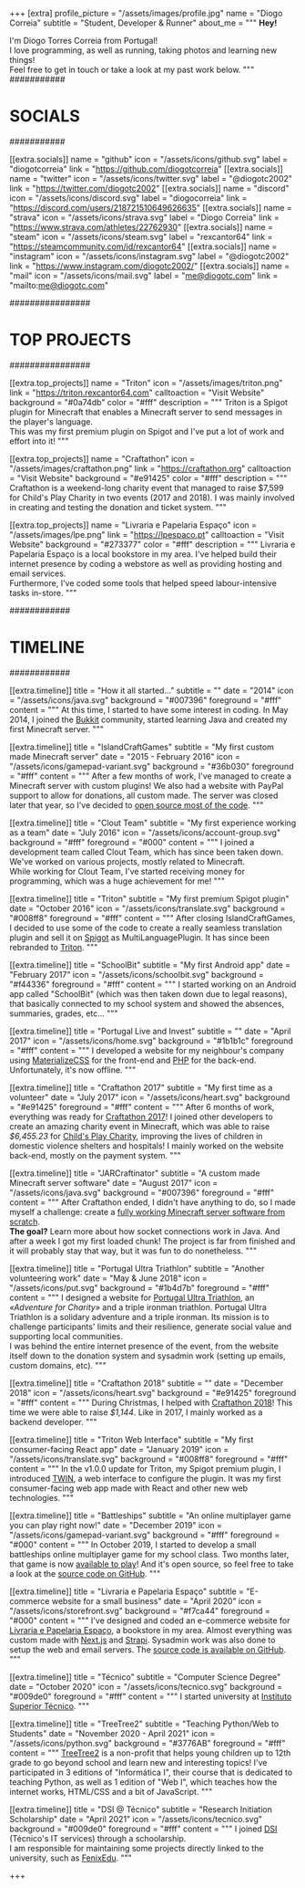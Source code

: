 +++
[extra]
profile_picture = "/assets/images/profile.jpg"
name = "Diogo Correia"
subtitle = "Student, Developer & Runner"
about_me = """
**Hey!**

I'm Diogo Torres Correia from Portugal!  
I love programming, as well as running, taking photos and learning new things!  
Feel free to get in touch or take a look at my past work below.
"""
###########
# SOCIALS #
###########

[[extra.socials]]
name = "github"
icon = "/assets/icons/github.svg"
label = "diogotcorreia"
link = "https://github.com/diogotcorreia"
[[extra.socials]]
name = "twitter"
icon = "/assets/icons/twitter.svg"
label = "@diogotc2002"
link = "https://twitter.com/diogotc2002"
[[extra.socials]]
name = "discord"
icon = "/assets/icons/discord.svg"
label = "diogocorreia"
link = "https://discord.com/users/218721510649626635"
[[extra.socials]]
name = "strava"
icon = "/assets/icons/strava.svg"
label = "Diogo Correia"
link = "https://www.strava.com/athletes/22762930"
[[extra.socials]]
name = "steam"
icon = "/assets/icons/steam.svg"
label = "rexcantor64"
link = "https://steamcommunity.com/id/rexcantor64"
[[extra.socials]]
name = "instagram"
icon = "/assets/icons/instagram.svg"
label = "@diogotc2002"
link = "https://www.instagram.com/diogotc2002/"
[[extra.socials]]
name = "mail"
icon = "/assets/icons/mail.svg"
label = "me@diogotc.com"
link = "mailto:me@diogotc.com"

################
# TOP PROJECTS #
################

[[extra.top_projects]]
name = "Triton"
icon = "/assets/images/triton.png"
link = "https://triton.rexcantor64.com"
calltoaction = "Visit Website"
background = "#0a74db"
color = "#fff"
description = """
Triton is a Spigot plugin for Minecraft that enables a Minecraft server to send
messages in the player's language.  
This was my first premium plugin on Spigot and I've put a lot of work and effort into it!
"""

[[extra.top_projects]]
name = "Craftathon"
icon = "/assets/images/craftathon.png"
link = "https://craftathon.org"
calltoaction = "Visit Website"
background = "#e91425"
color = "#fff"
description = """
Craftathon is a weekend-long charity event that managed to raise
$7,599 for Child's Play Charity in two events (2017 and 2018).
I was mainly involved in creating and testing the donation and ticket system.
"""

[[extra.top_projects]]
name = "Livraria e Papelaria Espaço"
icon = "/assets/images/lpe.png"
link = "https://lpespaco.pt"
calltoaction = "Visit Website"
background = "#273377"
color = "#fff"
description = """
Livraria e Papelaria Espaço is a local bookstore in my area.
I've helped build their internet presence by coding a webstore as well as
providing hosting and email services.  
Furthermore, I've coded some tools that helped speed labour-intensive tasks in-store.
"""

############
# TIMELINE #
############

[[extra.timeline]]
title = "How it all started..."
subtitle = ""
date = "2014"
icon = "/assets/icons/java.svg"
background = "#007396"
foreground = "#fff"
content = """
At this time, I started to have some interest in coding.
In May 2014, I joined the [Bukkit](https://bukkit.org/) community,
started learning Java and created my first Minecraft server.
"""

[[extra.timeline]]
title = "IslandCraftGames"
subtitle = "My first custom made Minecraft server"
date = "2015 - February 2016"
icon = "/assets/icons/gamepad-variant.svg"
background = "#36b030"
foreground = "#fff"
content = """
After a few months of work, I've managed to create a Minecraft server
with custom plugins!
We also had a website with PayPal support to allow for donations, all custom made.
The server was closed later that year, so I've decided to
[open source most of the code](https://bitbucket.org/account/user/islandcraftgames/projects/ICG).
"""

[[extra.timeline]]
title = "Clout Team"
subtitle = "My first experience working as a team"
date = "July 2016"
icon = "/assets/icons/account-group.svg"
background = "#fff"
foreground = "#000"
content = """
I joined a development team called Clout Team, which has since been taken down.
We've worked on various projects, mostly related to Minecraft.  
While working for Clout Team, I've started receiving money for programming,
which was a huge achievement for me!
"""

[[extra.timeline]]
title = "Triton"
subtitle = "My first premium Spigot plugin"
date = "October 2016"
icon = "/assets/icons/translate.svg"
background = "#008ff8"
foreground = "#fff"
content = """
After closing IslandCraftGames, I decided to use some of the code to create
a really seamless translation plugin and sell it on
[Spigot](https://www.spigotmc.org/resources/triton.30331/) as MultiLanguagePlugin.
It has since been rebranded to [Triton](https://triton.rexcantor64.com/).
"""

[[extra.timeline]]
title = "SchoolBit"
subtitle = "My first Android app"
date = "February 2017"
icon = "/assets/icons/schoolbit.svg"
background = "#f44336"
foreground = "#fff"
content = """
I started working on an Android app called "SchoolBit" (which was then taken
down due to legal reasons), that basically connected to my school system and
showed the absences, summaries, grades, etc...
"""

[[extra.timeline]]
title = "Portugal Live and Invest"
subtitle = ""
date = "April 2017"
icon = "/assets/icons/home.svg"
background = "#1b1b1c"
foreground = "#fff"
content = """
I developed a website for my neighbour's company using
[MaterializeCSS](https://materializecss.com/) for the front-end and
[PHP](https://php.net/) for the back-end. Unfortunately, it's now offline.
"""

[[extra.timeline]]
title = "Craftathon 2017"
subtitle = "My first time as a volunteer"
date = "July 2017"
icon = "/assets/icons/heart.svg"
background = "#e91425"
foreground = "#fff"
content = """
After 6 months of work, everything was ready for [Craftathon 2017](https://2017.craftathon.org/)!
I joined other developers to create an amazing charity event in Minecraft,
which was able to raise _$6,455.23_ for [Child's Play Charity](https://childsplaycharity.org/),
improving the lives of children in domestic violence shelters and hospitals!
I mainly worked on the website back-end, mostly on the payment system.
"""

[[extra.timeline]]
title = "JARCraftinator"
subtitle = "A custom made Minecraft server software"
date = "August 2017"
icon = "/assets/icons/java.svg"
background = "#007396"
foreground = "#fff"
content = """
After Craftathon ended, I didn't have anything to do, so I made myself a challenge:
create a [fully working Minecraft server software from scratch](https://github.com/Clout-Team/JarCraftinator).  
**The goal?** Learn more about how socket connections work in Java.
And after a week I got my first loaded chunk!
The project is far from finished and it will probably stay that way,
but it was fun to do nonetheless.
"""

[[extra.timeline]]
title = "Portugal Ultra Triathlon"
subtitle = "Another volunteering work"
date = "May & June 2018"
icon = "/assets/icons/put.svg"
background = "#1b4d7b"
foreground = "#fff"
content = """
I designed a website for [Portugal Ultra Triathlon](https://web.archive.org/web/20191113224253/https://www.portugalultratriathlon.com/),
an _«Adventure for Charity»_ and a triple ironman triathlon.
Portugal Ultra Triathlon is a solidary adventure and a triple ironman.
Its mission is to challenge participants' limits and their resilience,
generate social value and supporting local communities.  
I was behind the entire internet presence of the event,
from the website itself down to the donation system and sysadmin work
(setting up emails, custom domains, etc).
"""

[[extra.timeline]]
title = "Craftathon 2018"
subtitle = ""
date = "December 2018"
icon = "/assets/icons/heart.svg"
background = "#e91425"
foreground = "#fff"
content = """
During Christmas, I helped with [Craftathon 2018](https://craftathon.org)!
This time we were able to raise _$1,144_.
Like in 2017, I mainly worked as a backend developer.
"""

[[extra.timeline]]
title = "Triton Web Interface"
subtitle = "My first consumer-facing React app"
date = "January 2019"
icon = "/assets/icons/translate.svg"
background = "#008ff8"
foreground = "#fff"
content = """
In the v1.0.0 update for Triton, my Spigot premium plugin,
I introduced [TWIN](https://twin.rexcantor64.com/demo),
a web interface to configure the plugin.
It was my first consumer-facing web app made with React and other new
web technologies.
"""

[[extra.timeline]]
title = "Battleships"
subtitle = "An online multiplayer game you can play right now!"
date = "December 2019"
icon = "/assets/icons/gamepad-variant.svg"
background = "#fff"
foreground = "#000"
content = """
In October 2019, I started to develop a small battleships online multiplayer
game for my school class.
Two months later, that game is now [available to play](https://battleships.diogotc.com)!
And it's open source, so feel free to take a look at the
[source code on GitHub](https://github.com/diogotcorreia/battleship-js).
"""

[[extra.timeline]]
title = "Livraria e Papelaria Espaço"
subtitle = "E-commerce website for a small business"
date = "April 2020"
icon = "/assets/icons/storefront.svg"
background = "#f7ca44"
foreground = "#000"
content = """
I've designed and coded an e-commerce website for
[Livraria e Papelaria Espaço](https://lpespaco.pt/), a bookstore in my area.
Almost everything was custom made with [Next.js](https://nextjs.org/) and
[Strapi](https://strapi.io/).
Sysadmin work was also done to setup the web and email servers.
The [source code is available on GitHub](https://github.com/livraria-papelaria-espaco/lpe-website).
"""

[[extra.timeline]]
title = "Técnico"
subtitle = "Computer Science Degree"
date = "October 2020"
icon = "/assets/icons/tecnico.svg"
background = "#009de0"
foreground = "#fff"
content = """
I started university at [Instituto Superior Técnico](https://tecnico.ulisboa.pt).
"""

[[extra.timeline]]
title = "TreeTree2"
subtitle = "Teaching Python/Web to Students"
date = "November 2020 - April 2021"
icon = "/assets/icons/python.svg"
background = "#3776AB"
foreground = "#fff"
content = """
[TreeTree2](https://treetree2.school/) is a non-profit that helps young
children up to 12th grade to go beyond school and learn new and interesting topics!
I've participated in 3 editions of "Informática I", their course that is
dedicated to teaching Python, as well as 1 edition of "Web I", which teaches
how the internet works, HTML/CSS and a bit of JavaScript.
"""

[[extra.timeline]]
title = "DSI @ Técnico"
subtitle = "Research Initiation Scholarship"
date = "April 2021"
icon = "/assets/icons/tecnico.svg"
background = "#009de0"
foreground = "#fff"
content = """
I joined [DSI](https://si.tecnico.ulisboa.pt/en/) (Técnico's IT services)
through a schoolarship.  
I am responsible for maintaining some projects directly linked to the university,
such as [FenixEdu](https://github.com/FenixEdu/fenixedu-academic/commits?author=diogotcorreia).
"""

+++
